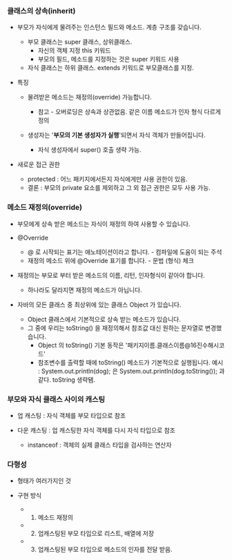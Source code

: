 ### 클래스의 상속(inherit)

- 부모가 자식에게 물려주는 인스턴스 필드와 메소드. 계층 구조를 갖습니다.
    + 부모 클래스는 super 클래스, 상위클래스.
        - 자신의 객체 지정 this 키워드
        - 부모의 필드, 메소드를 지정하는 것은 super 키워드 사용
    + 자식 클래스는 하위 클래스. extends 키워드로 부모클래스를 지정.

- 특징 
    + 물려받은 메소드는 재정의(override) 가능합니다. 
        - 참고 - 오버로딩은 상속과 상관없음. 같은 이름 메소드가 인자 형식 다르게 정의
        
    + 생성자는 '__부모의 기본 생성자가 실행__'되면서 자식 객체가 만들어집니다. 
        - 자식 생성자에서 super() 호출 생략 가능.

- 새로운 접근 권한 
    + protected : 어느 패키지에서든지 자식에게만 사용 권한이 있음. 
    + 결론 : 부모의 private 요소를 제외하고 그 외 접근 권한은 모두 사용 가능.

### 메소드 재정의(override)

- 부모에게 상속 받은 메소드는 자식이 재정의 하여 사용할 수 있습니다. 

- @Override
    + @ 로 시작되는 표기는 애노테이션이라고 합니다. - 컴파일에 도움이 되는 주석
    + 재정의 메소드 위에 @Override 표기를 합니다. - 문법 (형식) 체크 

- 재정의는 부모로 부터 받은 메소드의 이름, 리턴, 인자형식이 같아야 합니다. 
    + 하나라도 달라지면 재정의 메소드가 아닙니다. 

- 자바의 모든 클래스 중 최상위에 있는 클래스 Object 가 있습니다. 
    + Object 클래스에서 기본적으로 상속 받는 메소드가 있습니다. 
    + 그 중에 우리는 toString() 을 재정의해서 참조값 대신 원하는 문자열로 변경했습니다. 
        - Object 의 toString() 기본 동작은 '패키지이름.클래스이름@16진수해시코드'
        - 참조변수를 출력할 때에 toString() 메소드가 기본적으로 실행됩니다. 
        예시 : System.out.println(dog); 은 System.out.println(dog.toString()); 과 같다. toString 생략됌.

### 부모와 자식 클래스 사이의 캐스팅

- 업 캐스팅 : 자식 객체를 부모 타입으로 참조

- 다운 캐스팅 : 업 캐스팅한 자식 객체를 다시 자식 타입으로 참조 
    + instanceof : 객체의 실제 클래스 타입을 검사하는 연산자

### 다형성

- 형태가 여러가지인 것

- 구현 방식
    + 1. 메소드 재정의
    + 2. 업캐스팅된 부모 타입으로 리스트, 배열에 저장
    + 3. 업캐스팅된 부모 타입으로 메소드의 인자를 전달 받음.  
